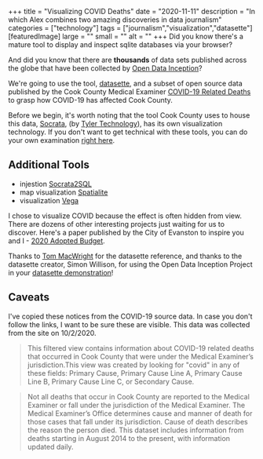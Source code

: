 +++
title = "Visualizing COVID Deaths"
date = "2020-11-11"
description = "In which Alex combines two amazing discoveries in data journalism"
categories = ["technology"]
tags = ["journalism","visualization","datasette"]
[featuredImage]
  large = ""
  small = ""
  alt   = ""
+++
Did you know there's a mature tool to display and inspect sqlite databases via your browser?

And did you know that there are **thousands** of data sets published across the globe that have been collected by [Open Data Inception](https://opendatainception.io/)?

We're going to use the tool, [datasette](https://github.com/simonw/datasette), and a subset of open source data published by the Cook County Medical Examiner [COVID-19 Related Deaths](https://datacatalog.cookcountyil.gov/Public-Safety/Medical-Examiner-Case-Archive-COVID-19-Related-Dea/3trz-enys) to grasp how COVID-19 has affected Cook County.

Before we begin, it's worth noting that the tool Cook County uses to house this data, [Socrata](https://dev.socrata.com/), (by [Tyler Technology](https://www.tylertech.com/Platform-Technologies.html)), has its own visualization technology. If you don't want to get technical with these tools, you can do your own examination [right here](https://datacatalog.cookcountyil.gov/d/3trz-enys/visualization).

## Additional Tools

- injestion [Socrata2SQL](https://docs.datasette.io/en/stable/ecosystem.html#socrata2sql)
- map visualization [Spatialite](https://docs.datasette.io/en/stable/spatialite.html)
- visualization [Vega](https://docs.datasette.io/en/stable/ecosystem.html#datasette-vega)

I chose to visualize COVID because the effect is often hidden from view. There are dozens of other interesting projects just waiting for us to discover. Here's a paper published by the City of Evanston to inspire you and I - [2020 Adopted Budget](https://data.cityofevanston.org/stories/s/tu52-urjb).

Thanks to [Tom MacWright](https://macwright.com/2020/10/01/recently.html) for the datasette reference, and thanks to the datasette creator, Simon Willison, for using the Open Data Inception Project in your [datasette demonstration](https://www.youtube.com/watch?v=pTr1uLQTJNE)!

## Caveats

I've copied these notices from the COVID-19 source data. In case you don't follow the links, I want to be sure these are visible. This data was collected from the site on 10/2/2020.

> This filtered view contains information about COVID-19 related deaths that occurred in Cook County that were under the Medical Examiner’s jurisdiction.This view was created by looking for "covid" in any of these fields: Primary Cause, Primary Cause Line A, Primary Cause Line B, Primary Cause Line C, or Secondary Cause.

> Not all deaths that occur in Cook County are reported to the Medical Examiner or fall under the jurisdiction of the Medical Examiner. The Medical Examiner’s Office determines cause and manner of death for those cases that fall under its jurisdiction. Cause of death describes the reason the person died. This dataset includes information from deaths starting in August 2014 to the present, with information updated daily.
